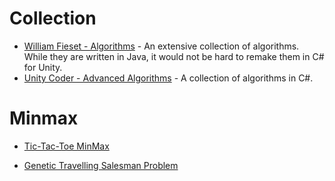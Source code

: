 
# Collection

* [William Fieset - Algorithms](https://github.com/williamfiset/Algorithms) - An extensive collection of algorithms.  While they are written in Java, it would not be hard to remake them in C# for Unity.
* [Unity Coder - Advanced Algorithms](https://github.com/unitycoder/Advanced-Algorithms) - A collection of algorithms in C#.
# Minmax

* [Tic-Tac-Toe MinMax](https://github.com/tclemente/TicTacToeMinimax)


* [Genetic Travelling Salesman Problem](https://github.com/jonasstr/Genetic-Algorithm-TSP-Unity)
